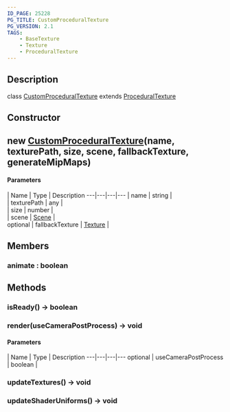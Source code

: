 ```yaml
---
ID_PAGE: 25228
PG_TITLE: CustomProceduralTexture
PG_VERSION: 2.1
TAGS:
    - BaseTexture
    - Texture
    - ProceduralTexture
---
```

## Description

class [CustomProceduralTexture](/classes/2.3/CustomProceduralTexture) extends [ProceduralTexture](/classes/2.3/ProceduralTexture)



## Constructor

## new [CustomProceduralTexture](/classes/2.3/CustomProceduralTexture)(name, texturePath, size, scene, fallbackTexture, generateMipMaps)



#### Parameters
 | Name | Type | Description
---|---|---|---
 | name | string |   
 | texturePath | any |   
 | size | number |   
 | scene | [Scene](/classes/2.3/Scene) |   
optional | fallbackTexture | [Texture](/classes/2.3/Texture) |   
## Members

### animate : boolean



## Methods

### isReady() &rarr; boolean


### render(useCameraPostProcess) &rarr; void



#### Parameters
 | Name | Type | Description
---|---|---|---
optional | useCameraPostProcess | boolean |   

### updateTextures() &rarr; void


### updateShaderUniforms() &rarr; void


